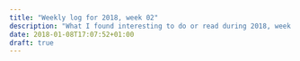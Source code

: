 ```yaml
---
title: "Weekly log for 2018, week 02"
description: "What I found interesting to do or read during 2018, week 02"
date: 2018-01-08T17:07:52+01:00
draft: true
---
```

